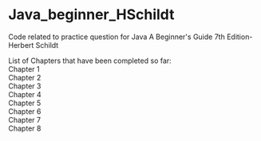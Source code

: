 # Java_beginner_HSchildt
Code related to practice question for Java A Beginner's Guide 7th Edition-Herbert Schildt 

List of Chapters that have been completed so far:<br />
Chapter 1<br />
Chapter 2<br />
Chapter 3<br />
Chapter 4<br />
Chapter 5<br />
Chapter 6<br />
Chapter 7<br />
Chapter 8<br />